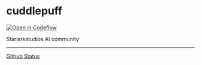# cuddlepuff

[![Open in Codeflow](https://developer.stackblitz.com/img/open_in_codeflow_small.svg)](https:///pr.new/starlarkstudios/cuddlepuff)

Starlarkstudios AI community

---
[Github Status](https://www.githubstatus.com/)
